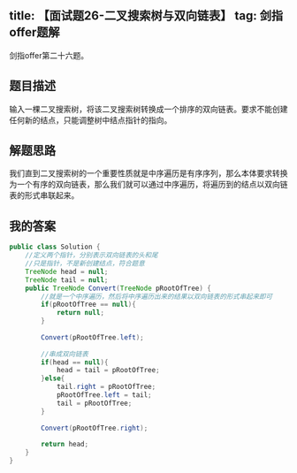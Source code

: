 title: 【面试题26-二叉搜索树与双向链表】
tag: 剑指offer题解
---
剑指offer第二十六题。
<!-- more -->

## 题目描述

输入一棵二叉搜索树，将该二叉搜索树转换成一个排序的双向链表。要求不能创建任何新的结点，只能调整树中结点指针的指向。


## 解题思路

我们直到二叉搜索树的一个重要性质就是中序遍历是有序序列，那么本体要求转换为一个有序的双向链表，那么我们就可以通过中序遍历，将遍历到的结点以双向链表的形式串联起来。

## 我的答案


```java
public class Solution {
    //定义两个指针，分别表示双向链表的头和尾
    //只是指针，不是新创建结点，符合题意
    TreeNode head = null;
    TreeNode tail = null;
    public TreeNode Convert(TreeNode pRootOfTree) {
        //就是一个中序遍历，然后将中序遍历出来的结果以双向链表的形式串起来即可
        if(pRootOfTree == null){
            return null;
        }
        
        Convert(pRootOfTree.left);
        
        //串成双向链表
        if(head == null){
            head = tail = pRootOfTree;
        }else{
            tail.right = pRootOfTree;
            pRootOfTree.left = tail;
            tail = pRootOfTree;
        }
        
        Convert(pRootOfTree.right);
        
        return head;
    }
}
```

